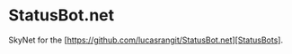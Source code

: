 StatusBot.net
=============

SkyNet for the [https://github.com/lucasrangit/StatusBot.net][StatusBots].
